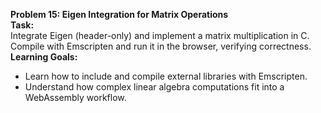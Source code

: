 
**Problem 15: Eigen Integration for Matrix Operations**  
**Task:**  
Integrate Eigen (header-only) and implement a matrix multiplication in C. Compile with Emscripten and run it in the browser, verifying correctness.  
**Learning Goals:**  
- Learn how to include and compile external libraries with Emscripten.  
- Understand how complex linear algebra computations fit into a WebAssembly workflow.
